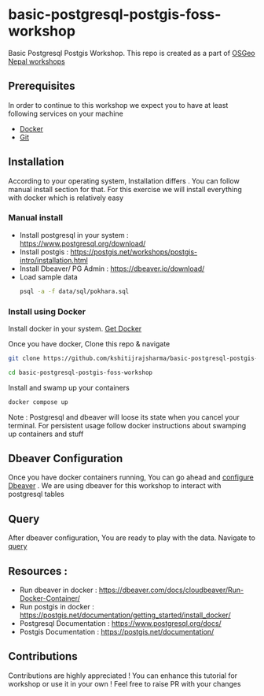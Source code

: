 # basic-postgresql-postgis-foss-workshop
Basic Postgresql Postgis Workshop. This repo is created as a part of [OSGeo Nepal workshops](https://github.com/osgeonepal)

## Prerequisites 
In order to continue to this workshop we expect you to have at least following services on your machine
- [Docker](https://docs.docker.com/get-docker/)
- [Git](https://git-scm.com/downloads)

## Installation 

According to your operating system, Installation differs . You can follow manual install section for that. For this exercise we will install everything with docker which is relatively easy

### Manual install

- Install postgresql in your system : https://www.postgresql.org/download/
- Install postgis : https://postgis.net/workshops/postgis-intro/installation.html 
- Install Dbeaver/ PG Admin : https://dbeaver.io/download/
- Load sample data 
    ``` bash
    psql -a -f data/sql/pokhara.sql
    ```

### Install using Docker 

Install docker in your system. [Get Docker](https://docs.docker.com/get-docker/) 

Once you have docker, Clone this repo & navigate
``` bash
git clone https://github.com/kshitijrajsharma/basic-postgresql-postgis-foss-workshop.git
```
```bash
cd basic-postgresql-postgis-foss-workshop
```
Install and swamp up your containers 

``` bash
docker compose up 
```

Note : Postgresql and dbeaver will loose its state when you cancel your terminal. For persistent usage follow docker instructions about swamping up containers and stuff

## Dbeaver Configuration 

Once you have docker containers running, You can go ahead and [configure Dbeaver](./docs/Dbeaver.md) . We are using dbeaver for this workshop to interact with postgresql tables

## Query 

After dbeaver configuration, You are ready to play with the data. Navigate to [query](./docs/Query.md)


## Resources : 

- Run dbeaver in  docker : https://dbeaver.com/docs/cloudbeaver/Run-Docker-Container/
- Run postgis in docker : https://postgis.net/documentation/getting_started/install_docker/ 
- Postgresql Documentation : https://www.postgresql.org/docs/
- Postgis Documentation : https://postgis.net/documentation/

## Contributions 

Contributions are highly appreciated ! You can enhance this tutorial for workshop or use it in your own ! Feel free to raise PR with your changes 
